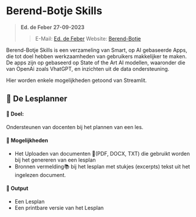 # Berend-Botje Skills
>**Ed. de Feber**
>**27-09-2023**
>>E-Mail: [Ed. de Feber](mailto:ed.de.feber@outlook.com) 
>>Website: [Berend-Botje](https://berend-botje.azurewebsites.net)

Berend-Botje Skills is een verzameling van Smart, op AI gebaseerde Apps, die tot doel hebben werkzaamheden van gebruikers makkelijker te maken. De apps zijn op gebaseerd op State of the Art AI modellen, waaronder die van OpenAi zoals VhatGPT, en inzichten uit de data ondersteuning.

Hier worden enkele mogelijkheden getoond van Streamlit.

## 🔧 De Lesplanner
#### 🚀 Doel: 
Ondersteunen van docenten bij het plannen van een les.
#### 🚀 Mogelijkheden 
- Het Uploaden van documenten 📁(PDF, DOCX, TXT) die gebruikt worden bij het genereren van een lesplan
- Bronnen vermelding📚 bij het lesplan met stukjes (excerpts) tekst uit het ingelezen document.
#### 🚀 Output
- Een Lesplan
- Een printbare versie van het Lesplan
     
